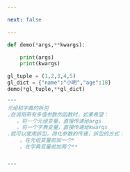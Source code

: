 ```yaml
---

next: false

---
```




<BlogInfo id="902" title="17.元组和字典的拆包" author="白日梦想猿" pv=0 read_times=0 pre_cost_time="0分14秒" category="语法进阶" tag_list="['语法进阶']" create_time="2020.02.19 09:13:21" update_time="2020.02.19 09:19:44" />

```python
def demo(*args,**kwargs):

    print(args)
    print(kwargs)

gl_tuple = (1,2,3,4,5)
gl_dict = {"name":"小明","age":18}
demo(*gl_tuple,**gl_dict)

"""
元组和字典的拆包
.在调用带有多值参数的函数时，如果希望：
   。将一个元组变量，直接传递给args
   。将一个字典变量，直接传递给kwargs
.就可以使用拆包，简化参数的传递，拆包的方式：
    。在元组变量前加一个*
    。在字典变量前加两个**


"""
```



<ActionBox />
